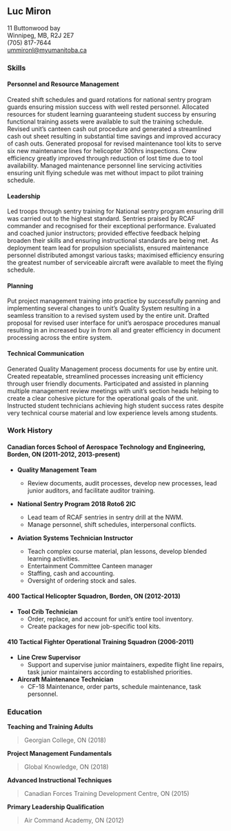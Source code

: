 ## Luc Miron
11 Buttonwood bay    
Winnipeg, MB, R2J 2E7  
(705) 817-7644  
ummironl@myumanitoba.ca  

### Skills

#### Personnel and Resource Management
Created shift schedules and guard rotations for national sentry program guards ensuring mission success with well rested personnel. Allocated resources for student learning guaranteeing student success by ensuring functional training assets were available to suit the training schedule. Revised unit’s canteen cash out procedure and generated a streamlined cash out sheet resulting in substantial time savings and improved accuracy of cash outs. Generated proposal for revised maintenance tool kits to serve six new maintenance lines for helicopter 300hrs inspections. Crew efficiency greatly improved through reduction of lost time due to tool availability. Managed maintenance personnel line servicing activities ensuring unit flying schedule was met without impact to pilot training schedule.

#### Leadership
Led troops through sentry training for National sentry program ensuring drill was carried out to the highest standard. Sentries praised by RCAF commander and recognised for their exceptional performance. Evaluated and coached junior instructors; provided effective feedback helping broaden their skills and ensuring instructional standards are being met. As deployment team lead for propulsion specialists, ensured maintenance personnel distributed amongst various tasks; maximised efficiency ensuring the greatest number of serviceable aircraft were available to meet the flying schedule.

#### Planning
Put project management training into practice by successfully panning and implementing several changes to unit’s Quality System resulting in a seamless transition to a revised system used by the entire unit. Drafted proposal for revised user interface for unit’s aerospace procedures manual resulting in an increased buy in from all and greater efficiency in document processing across the entire system. 

#### Technical Communication
Generated Quality Management process documents for use by entire unit. Created repeatable, streamlined processes increasing unit efficiency through user friendly documents. Participated and assisted in planning multiple management review meetings with unit’s section heads helping to create a clear cohesive picture for the operational goals of the unit. Instructed student technicians achieving high student success rates despite very technical course material and low experience levels among students.


### Work History
#### Canadian forces School of Aerospace Technology and Engineering, Borden, ON (2011-2012, 2013-present)

 * **Quality Management Team**
   * Review documents, audit processes, develop new processes, lead junior auditors, and facilitate auditor training.

 * **National Sentry Program 2018 Roto6 2IC**
   * Lead team of RCAF sentries in sentry drill at the NWM.
   * Manage personnel, shift schedules, interpersonal conflicts.
 
 * **Aviation Systems Technician Instructor**
   * Teach complex course material, plan lessons, develop blended learning activities.
   * Entertainment Committee Canteen manager
   * Staffing, cash and accounting.
   * Oversight of ordering stock and sales.
 
#### 400 Tactical Helicopter Squadron, Borden, ON (2012-2013)

 * **Tool Crib Technician**   
   * Order, replace, and account for unit’s entire tool inventory.
   * Create packages for new job-specific tool kits.

#### 410 Tactical Fighter Operational Training Squadron (2006-2011)

 * **Line Crew Supervisor**   
   * Support and supervise junior maintainers, expedite flight line repairs, task junior maintainers according to established priorities.
 * **Aircraft Maintenance Technician**    
   * CF-18 Maintenance, order parts, schedule maintenance, task personnel.
 
### Education

**Teaching and Training Adults**
> Georgian College, ON (2018)

**Project Management Fundamentals** 
> Global Knowledge, ON (2018)

**Advanced Instructional Techniques** 
> Canadian Forces Training Development Centre, ON (2015)

**Primary Leadership Qualification** 
> Air Command Academy, ON (2012)
